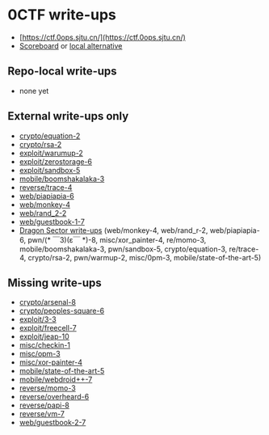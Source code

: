 # 0CTF write-ups

* [https://ctf.0ops.sjtu.cn/](https://ctf.0ops.sjtu.cn/)
* [Scoreboard](https://ctf.0ops.sjtu.cn/scoreboard) or [local alternative](scoreboard.txt)

## Repo-local write-ups

* none yet

## External write-ups only

* [crypto/equation-2](crypto/equation-2)
* [crypto/rsa-2](crypto/rsa-2)
* [exploit/warumup-2](exploit/warumup-2)
* [exploit/zerostorage-6](exploit/zerostorage-6)
* [exploit/sandbox-5](exploit/sandbox-5)
* [mobile/boomshakalaka-3](mobile/boomshakalaka-3)
* [reverse/trace-4](reverse/trace-4)
* [web/piapiapia-6](web/piapiapia-6)
* [web/monkey-4](web/monkey-4)
* [web/rand_2-2](web/rand_2-2)
* [web/guestbook-1-7](web/guestbook-1-7)
* [Dragon Sector write-ups](http://dragonsector.pl/docs/0ctf2016_writeups.pdf) (web/monkey-4, web/rand_r-2, web/piapiapia-6, pwn/(* ￣3)(ε￣ *)-8, misc/xor_painter-4, re/momo-3, mobile/boomshakalaka-3, pwn/sandbox-5, crypto/equation-3, re/trace-4, crypto/rsa-2, pwn/warmup-2, misc/0pm-3, mobile/state-of-the-art-5)

## Missing write-ups

* [crypto/arsenal-8](crypto/arsenal-8)
* [crypto/peoples-square-6](crypto/peoples-square-6)
* [exploit/3-3](exploit/3-3)
* [exploit/freecell-7](exploit/freecell-7)
* [exploit/jeap-10](exploit/jeap-10)
* [misc/checkin-1](misc/checkin-1)
* [misc/opm-3](misc/opm-3)
* [misc/xor-painter-4](misc/xor-painter-4)
* [mobile/state-of-the-art-5](mobile/state-of-the-art-5)
* [mobile/webdroid++-7](mobile/webdroid++-7)
* [reverse/momo-3](reverse/momo-3)
* [reverse/overheard-6](reverse/overheard-6)
* [reverse/papi-8](reverse/papi-8)
* [reverse/vm-7](reverse/vm-7)
* [web/guestbook-2-7](web/guestbook-2-7)

